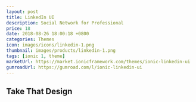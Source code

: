```yaml
---
layout: post
title: LinkedIn UI
description: Social Network for Professional
price: 18
date: 2018-08-26 18:00:18 +0800
categories: Themes
icon: images/icons/linkedin-1.png
thumbnail: images/products/linkedin-1.png
tags: [ionic 1, theme]
marketUrl: https://market.ionicframework.com/themes/ionic-linkedin-ui
gumroadUrl: https://gumroad.com/l/ionic-linkedin-ui
---
```


## Take That Design

